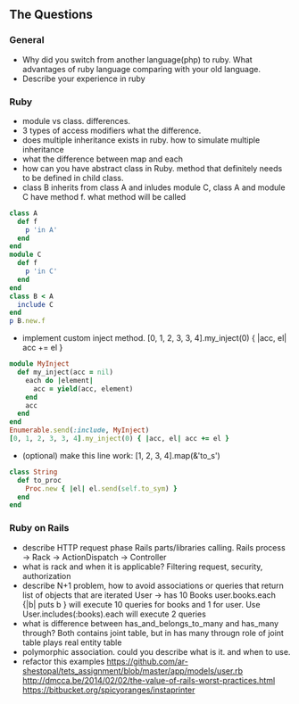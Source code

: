 ## The Questions

### General
  * Why did you switch from another language(php) to ruby. What advantages of ruby language comparing with your old language.
  * Describe your experience in ruby

### Ruby
* module vs class. differences.
* 3 types of access modifiers what the difference.
* does multiple inheritance exists in ruby. how to simulate multiple inheritance
* what the difference between map and each
* how can you have abstract class in Ruby. method that definitely needs to be defined in child class.
* class B inherits from class A and inludes module C, class A and module C have method f. what method will be called

```ruby
class A
  def f
    p 'in A'
  end
end
module C
  def f
    p 'in C'
  end
end
class B < A
  include C
end
p B.new.f
```
* implement custom inject method. [0, 1, 2, 3, 3, 4].my_inject(0) { |acc, el| acc += el }

```ruby
module MyInject
  def my_inject(acc = nil)
    each do |element|
      acc = yield(acc, element)
    end
    acc
  end
end
Enumerable.send(:include, MyInject)
[0, 1, 2, 3, 3, 4].my_inject(0) { |acc, el| acc += el }
```
* (optional) make this line work: [1, 2, 3, 4].map(&'to_s')
```ruby
class String
  def to_proc
    Proc.new { |el| el.send(self.to_sym) }
  end
end
```

### Ruby on Rails
* describe HTTP request phase Rails parts/libraries calling. Rails process -> Rack -> ActionDispatch -> Controller
* what is rack and when it is applicable? Filtering request, security, authorization
* describe N+1 problem, how to avoid associations or queries that return list of objects that are iterated User -> has 10 Books user.books.each {|b| puts b } will execute 10 queries for books and 1 for user. Use User.includes(:books).each will execute 2 queries
* what is difference between has_and_belongs_to_many and has_many through? Both contains joint table, but in has many througn role of joint table plays real entity table
* polymorphic association. could you describe what is it. and when to use.
* refactor this examples
https://github.com/ar-shestopal/tets_assignment/blob/master/app/models/user.rb
http://dmcca.be/2014/02/02/the-value-of-rails-worst-practices.html
https://bitbucket.org/spicyoranges/instaprinter
